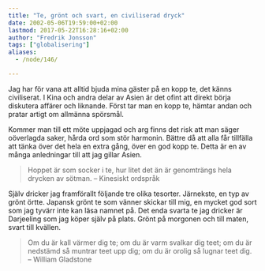 ```yaml
---
title: "Te, grönt och svart, en civiliserad dryck"
date: 2002-05-06T19:59:00+02:00
lastmod: 2017-05-22T16:28:16+02:00
author: "Fredrik Jonsson"
tags: ["globalisering"]
aliases:
  - /node/146/

---
```


Jag har för vana att alltid bjuda mina gäster på en kopp te, det känns civiliserat. I Kina och andra delar av Asien är det ofint att direkt börja diskutera affärer och liknande. Först tar man en kopp te, hämtar andan och pratar artigt om allmänna spörsmål.

Kommer man till ett möte uppjagad och arg finns det risk att man säger oöverlagda saker, hårda ord som stör harmonin. Bättre då att alla får tillfälla att tänka över det hela en extra gång, över en god kopp te. Detta är en av många anledningar till att jag gillar Asien.

> Hoppet är som socker i te, hur litet det än är genomträngs hela drycken av sötman. –  Kinesiskt ordspråk

Själv dricker jag framförallt följande tre olika tesorter. Järnekste, en typ av grönt örtte. Japansk grönt te som vänner skickar till mig, en mycket god sort som jag tyvärr inte kan läsa namnet på. Det enda svarta te jag dricker är Darjeeling som jag köper själv på plats. Grönt på morgonen och till maten, svart till kvällen.

> Om du är kall värmer dig te; om du är varm svalkar dig teet; om du är nedstämd så muntrar teet upp dig; om du är orolig så lugnar teet dig. – William Gladstone

